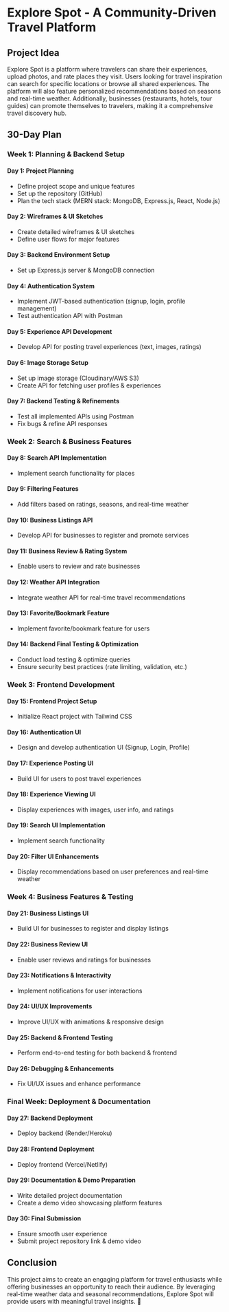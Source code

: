 # Explore Spot - A Community-Driven Travel Platform

## Project Idea
Explore Spot is a platform where travelers can share their experiences, upload photos, and rate places they visit. Users looking for travel inspiration can search for specific locations or browse all shared experiences. The platform will also feature personalized recommendations based on seasons and real-time weather. Additionally, businesses (restaurants, hotels, tour guides) can promote themselves to travelers, making it a comprehensive travel discovery hub.

## 30-Day Plan

### **Week 1: Planning & Backend Setup**
#### **Day 1: Project Planning**
- Define project scope and unique features
- Set up the repository (GitHub)
- Plan the tech stack (MERN stack: MongoDB, Express.js, React, Node.js)

#### **Day 2: Wireframes & UI Sketches**
- Create detailed wireframes & UI sketches
- Define user flows for major features

#### **Day 3: Backend Environment Setup**
- Set up Express.js server & MongoDB connection

#### **Day 4: Authentication System**
- Implement JWT-based authentication (signup, login, profile management)
- Test authentication API with Postman

#### **Day 5: Experience API Development**
- Develop API for posting travel experiences (text, images, ratings)

#### **Day 6: Image Storage Setup**
- Set up image storage (Cloudinary/AWS S3)
- Create API for fetching user profiles & experiences

#### **Day 7: Backend Testing & Refinements**
- Test all implemented APIs using Postman
- Fix bugs & refine API responses

### **Week 2: Search & Business Features**
#### **Day 8: Search API Implementation**
- Implement search functionality for places

#### **Day 9: Filtering Features**
- Add filters based on ratings, seasons, and real-time weather

#### **Day 10: Business Listings API**
- Develop API for businesses to register and promote services

#### **Day 11: Business Review & Rating System**
- Enable users to review and rate businesses

#### **Day 12: Weather API Integration**
- Integrate weather API for real-time travel recommendations

#### **Day 13: Favorite/Bookmark Feature**
- Implement favorite/bookmark feature for users

#### **Day 14: Backend Final Testing & Optimization**
- Conduct load testing & optimize queries
- Ensure security best practices (rate limiting, validation, etc.)

### **Week 3: Frontend Development**
#### **Day 15: Frontend Project Setup**
- Initialize React project with Tailwind CSS

#### **Day 16: Authentication UI**
- Design and develop authentication UI (Signup, Login, Profile)

#### **Day 17: Experience Posting UI**
- Build UI for users to post travel experiences

#### **Day 18: Experience Viewing UI**
- Display experiences with images, user info, and ratings

#### **Day 19: Search UI Implementation**
- Implement search functionality

#### **Day 20: Filter UI Enhancements**
- Display recommendations based on user preferences and real-time weather

### **Week 4: Business Features & Testing**
#### **Day 21: Business Listings UI**
- Build UI for businesses to register and display listings

#### **Day 22: Business Review UI**
- Enable user reviews and ratings for businesses

#### **Day 23: Notifications & Interactivity**
- Implement notifications for user interactions

#### **Day 24: UI/UX Improvements**
- Improve UI/UX with animations & responsive design

#### **Day 25: Backend & Frontend Testing**
- Perform end-to-end testing for both backend & frontend

#### **Day 26: Debugging & Enhancements**
- Fix UI/UX issues and enhance performance

### **Final Week: Deployment & Documentation**
#### **Day 27: Backend Deployment**
- Deploy backend (Render/Heroku)

#### **Day 28: Frontend Deployment**
- Deploy frontend (Vercel/Netlify)

#### **Day 29: Documentation & Demo Preparation**
- Write detailed project documentation
- Create a demo video showcasing platform features

#### **Day 30: Final Submission**
- Ensure smooth user experience
- Submit project repository link & demo video

## Conclusion
This project aims to create an engaging platform for travel enthusiasts while offering businesses an opportunity to reach their audience. By leveraging real-time weather data and seasonal recommendations, Explore Spot will provide users with meaningful travel insights. 🚀

